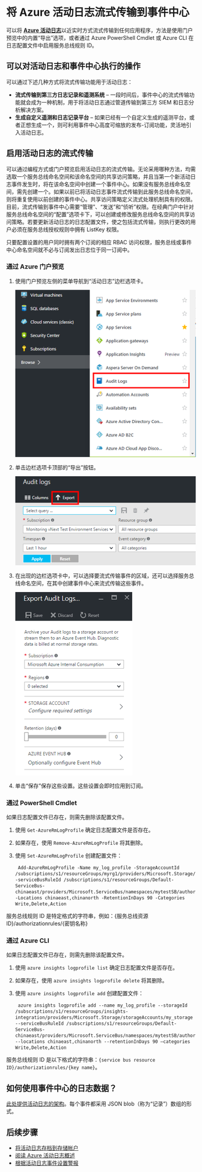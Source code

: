 <properties
	pageTitle="将 Azure 活动日志流式传输到事件中心 | Azure"
	description="了解如何将 Azure 活动日志流式传输到事件中心。"
	authors="johnkemnetz"
	manager="rboucher"
	editor=""
	services="monitoring-and-diagnostics"
	documentationCenter="monitoring-and-diagnostics"/>

<tags
	ms.service="monitoring-and-diagnostics"
	ms.workload="na"
	ms.tgt_pltfrm="na"
	ms.devlang="na"
	ms.topic="article"
	ms.date="11/28/2016"
	wacn.date="01/03/2017"
	ms.author="johnkem"/>  


# 将 Azure 活动日志流式传输到事件中心
可以将 [**Azure 活动日志**](/documentation/articles/monitoring-overview-activity-logs/)以近实时方式流式传输到任何应用程序，方法是使用门户预览中的内置“导出”选项，或者通过 Azure PowerShell Cmdlet 或 Azure CLI 在日志配置文件中启用服务总线规则 ID。

## 可以对活动日志和事件中心执行的操作
可以通过下述几种方式将流式传输功能用于活动日志：

- **流式传输到第三方日志记录和遥测系统** – 一段时间后，事件中心的流式传输功能就会成为一种机制，用于将活动日志通过管道传输到第三方 SIEM 和日志分析解决方案。
- **生成自定义遥测和日志记录平台** – 如果已经有一个自定义生成的遥测平台，或者正想生成一个，则可利用事件中心高度可缩放的发布-订阅功能，灵活地引入活动日志。

## 启用活动日志的流式传输
可以通过编程方式或门户预览启用活动日志的流式传输。无论采用哪种方法，均需选取一个服务总线命名空间和该命名空间的共享访问策略，并且当第一个新活动日志事件发生时，将在该命名空间中创建一个事件中心。如果没有服务总线命名空间，需先创建一个。如果以前已将活动日志事件流式传输到此服务总线命名空间，则将重复使用以前创建的事件中心。共享访问策略定义流式处理机制具有的权限。目前，流式传输到事件中心需要“管理”、“发送”和“侦听”权限。在经典门户中针对服务总线命名空间的“配置”选项卡下，可以创建或修改服务总线命名空间的共享访问策略。若要更新活动日志的日志配置文件，使之包括流式传输，则执行更改的用户必须在服务总线授权规则中拥有 ListKey 权限。

只要配置设置的用户同时拥有两个订阅的相应 RBAC 访问权限，服务总线或事件中心命名空间就不必与订阅发出日志位于同一订阅中。
### 通过 Azure 门户预览 
1. 使用门户预览左侧的菜单导航到“活动日志”边栏选项卡。

    ![在门户预览中导航到“活动日志”](./media/monitoring-overview-activity-logs/activity-logs-portal-navigate.png)  

2. 单击边栏选项卡顶部的“导出”按钮。

    ![门户预览中的“导出”按钮](./media/monitoring-overview-activity-logs/activity-logs-portal-export.png)  

3. 在出现的边栏选项卡中，可以选择要流式传输事件的区域，还可以选择服务总线命名空间，在其中创建事件中心来流式传输这些事件。

    ![“导出活动日志”边栏选项卡](./media/monitoring-overview-activity-logs/activity-logs-portal-export-blade.png)  

4. 单击“保存”保存这些设置。这些设置会即时应用到订阅。


### 通过 PowerShell Cmdlet
如果日志配置文件已存在，则需先删除该配置文件。

1. 使用 `Get-AzureRmLogProfile` 确定日志配置文件是否存在。
2. 如果存在，使用 `Remove-AzureRmLogProfile` 将其删除。
3. 使用 `Set-AzureRmLogProfile` 创建配置文件：

		Add-AzureRmLogProfile -Name my_log_profile -StorageAccountId /subscriptions/s1/resourceGroups/myrg1/providers/Microsoft.Storage/storageAccounts/my_storage -serviceBusRuleId /subscriptions/s1/resourceGroups/Default-ServiceBus-chinaeast/providers/Microsoft.ServiceBus/namespaces/mytestSB/authorizationrules/RootManageSharedAccessKey -Locations chinaeast,chinanorth -RetentionInDays 90 -Categories Write,Delete,Action

服务总线规则 ID 是特定格式的字符串，例如：{服务总线资源 ID}/authorizationrules/{密钥名称}

### 通过 Azure CLI
如果日志配置文件已存在，则需先删除该配置文件。

1. 使用 `azure insights logprofile list` 确定日志配置文件是否存在。
2. 如果存在，使用 `azure insights logprofile delete` 将其删除。
3. 使用 `azure insights logprofile add` 创建配置文件：

		azure insights logprofile add --name my_log_profile --storageId /subscriptions/s1/resourceGroups/insights-integration/providers/Microsoft.Storage/storageAccounts/my_storage --serviceBusRuleId /subscriptions/s1/resourceGroups/Default-ServiceBus-chinaeast/providers/Microsoft.ServiceBus/namespaces/mytestSB/authorizationrules/RootManageSharedAccessKey --locations chinaeast,chinanorth --retentionInDays 90 –categories Write,Delete,Action

服务总线规则 ID 是以下格式的字符串：`{service bus resource ID}/authorizationrules/{key name}`。
 
## 如何使用事件中心的日志数据？
[此处提供活动日志的架构](/documentation/articles/monitoring-overview-activity-logs/)。每个事件都采用 JSON blob（称为“记录”）数组的形式。

## 后续步骤
- [将活动日志存档到存储帐户](/documentation/articles/monitoring-archive-activity-log/)
- [阅读 Azure 活动日志概述](/documentation/articles/monitoring-overview-activity-logs/)
- [根据活动日志事件设置警报](/documentation/articles/insights-auditlog-to-webhook-email/)

<!---HONumber=Mooncake_1010_2016-->